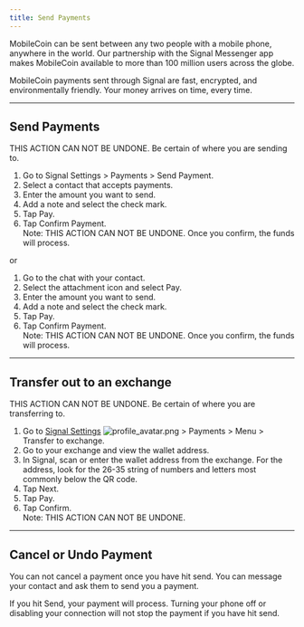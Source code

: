 ```yaml
---
title: Send Payments
---
```

MobileCoin can be sent between any two people with a mobile phone, anywhere in the world. Our partnership with the Signal Messenger app makes MobileCoin available to more than 100 million users across the globe. 

MobileCoin payments sent through Signal are fast, encrypted, and environmentally friendly. Your money arrives on time, every time.

* * * * *

Send Payments
-------------

THIS ACTION CAN NOT BE UNDONE. Be certain of where you are sending to.

1.  Go to Signal Settings > Payments > Send Payment.
2.  Select a contact that accepts payments.
3.  Enter the amount you want to send.
4.  Add a note and select the check mark.
5.  Tap Pay.
6.  Tap Confirm Payment.\
    Note: THIS ACTION CAN NOT BE UNDONE. Once you confirm, the funds will process.

or

1.  Go to the chat with your contact.
2.  Select the attachment icon and select Pay.
3.  Enter the amount you want to send.
4.  Add a note and select the check mark.
5.  Tap Pay.
6.  Tap Confirm Payment.\
    Note: THIS ACTION CAN NOT BE UNDONE. Once you confirm, the funds will process.


* * * * *

Transfer out to an exchange
---------------------------

THIS ACTION CAN NOT BE UNDONE. Be certain of where you are transferring to.

1.  Go to [Signal Settings](https://support.signal.org/hc/articles/360009091591) ![profile_avatar.png](https://support.signal.org/hc/article_attachments/360091706271/profile_avatar.png) > Payments > Menu > Transfer to exchange.
2.  Go to your exchange and view the wallet address.
3.  In Signal, scan or enter the wallet address from the exchange. For the address, look for the 26-35 string of numbers and letters most commonly below the QR code. 
4.  Tap Next.
5.  Tap Pay.
6.  Tap Confirm.\
    Note: THIS ACTION CAN NOT BE UNDONE.
    
* * * * *

Cancel or Undo Payment
----------------------

You can not cancel a payment once you have hit send. You can message your contact and ask them to send you a payment.

If you hit Send, your payment will process. Turning your phone off or disabling your connection will not stop the payment if you have hit send.
